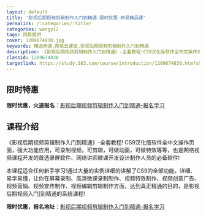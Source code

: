 ```yaml
---
layout: default
title: '影视后期视频剪辑制作入门到精通-限时优惠-网易精品课'
permalink: /:categories/:title/
categories: wangyi2
tags: 网易提供
cover: 1209674830.jpg
keywords: 精选网课,网易云课堂,影视后期视频剪辑制作入门到精通
description: 《影视后期视频剪辑制作入门到精通》-全套教程!CS9汉化版软件全中文操作页面，强大功能应用，可录制视频，可剪辑，可做动画
classid: 1209674830
targetlink: https://study.163.com/course/introduction/1209674830.htm?share=1&shareId=1025206652&utm_campaign=share&utm_medium=iphoneShare&utm_source=&utm_u=1025206652
---
```


## 限时特惠

**限时优惠，火速报名**：[影视后期视频剪辑制作入门到精通-报名学习](https://study.163.com/course/introduction/1209674830.htm?share=1&shareId=1025206652&utm_campaign=share&utm_medium=iphoneShare&utm_source=&utm_u=1025206652)

## 课程介绍

《影视后期视频剪辑制作入门到精通》-全套教程! CS9汉化版软件全中文操作页面，强大功能应用，可录制视频，可剪辑，可做动画，可做特效等等，也是网络视频课程开发的首选录屏软件、网络讲师微课开发设计制作人员的必备软件!



本课程适合任何新手学习!通过大量的实例详细的讲解了CS9的全部功能。详细、易学易懂，让你在屏幕录制、高清微课录制制作、视频特效制作、视频创意广告、视频营销、视频宣传制作、视频编辑剪辑制作方面，达到真正精通的目的，是影视后期视频入门]到精通的系统课程!

**限时优惠，报名地址**：[影视后期视频剪辑制作入门到精通-报名学习](https://study.163.com/course/introduction/1209674830.htm?share=1&shareId=1025206652&utm_campaign=share&utm_medium=iphoneShare&utm_source=&utm_u=1025206652)

